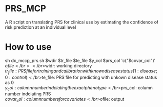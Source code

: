 # PRS_MCP
A R script on translating PRS for clinical use by estimating the confidence of risk prediction at an individual level  
# How to use
sh do_mccp_prs.sh $wdir $tr_file $te_file $y_col $prs_col 'c("$covar_col")' $ofile</br>
</br>$widr: working directory
</br>$tr_file: PRS file for training and calibration with known disease status(1:disease; 0:control)
</br>$te_file: PRS file for predicting with unkown disease status as 0
</br>$y_col: column number indciating the exact phenotype
</br>$prs_col: column number indciating PRS
</br>$covar_col: column numbers for covariates
</br>$ofile: output

